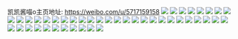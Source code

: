 凯凯酱喵o主页地址: https://weibo.com/u/5717159158 
![](https://wx4.sinaimg.cn/mw2000/006eUCguly1h9ip14hio6j33402c0x6r.jpg) 
![](https://wx4.sinaimg.cn/mw2000/006eUCguly1h9ip19ym3tj33402c0u0z.jpg) 
![](https://wx4.sinaimg.cn/mw2000/006eUCguly1h9ip1ejyygj33402c04qs.jpg) 
![](https://wx4.sinaimg.cn/mw2000/006eUCguly1h9ip24eth6j33402c0e85.jpg) 
![](https://wx4.sinaimg.cn/mw2000/006eUCguly1h9ip287v5pj33402c0npf.jpg) 
![](https://wx4.sinaimg.cn/mw2000/006eUCguly1h9ip103gwzj33402c0u0z.jpg) 
![](https://wx4.sinaimg.cn/mw2000/006eUCguly1h5tl5kelpjj31o0280qv5.jpg) 
![](https://wx4.sinaimg.cn/mw2000/006eUCguly1h5tl5kvzh1j31o0280b29.jpg) 
![](https://wx4.sinaimg.cn/mw2000/006eUCguly1h5tl5llbzaj31o0280kjl.jpg) 
![](https://wx4.sinaimg.cn/mw2000/006eUCguly1h5tl5mgtuoj31o02801ky.jpg) 
![](https://wx4.sinaimg.cn/mw2000/006eUCguly1h5tl5oolaqj32c0340u0y.jpg) 
![](https://wx4.sinaimg.cn/mw2000/006eUCguly1h5tl5jod4pj31yu33x1ky.jpg) 
![](https://wx4.sinaimg.cn/mw2000/006eUCguly1gv4pt76z51j30wi16fqhd.jpg) 
![](https://wx4.sinaimg.cn/mw2000/006eUCguly1gv4pt7npsyj31o0280npd.jpg) 
![](https://wx4.sinaimg.cn/mw2000/006eUCguly1gv4pta9bx4j60wi1ycnpd02.jpg) 
![](https://wx4.sinaimg.cn/mw2000/006eUCguly1gv4ptat0wlj60wi1fih2w02.jpg) 
![](https://wx4.sinaimg.cn/mw2000/006eUCguly1gv4pt691w3j30wi1g6h59.jpg) 
![](https://wx4.sinaimg.cn/mw2000/006eUCguly1gv4ptb78q7j60wi1fodvy02.jpg) 
![](https://wx4.sinaimg.cn/mw2000/006eUCguly1gv4ptbjmwzj60wi1g1k9o02.jpg) 
![](https://wx4.sinaimg.cn/mw2000/006eUCguly1gv4ptcnwi5j61o0280u0y02.jpg) 
![](https://wx4.sinaimg.cn/mw2000/006eUCguly1gv4ptdp2l5j31o0280u0y.jpg) 
![](https://wx4.sinaimg.cn/mw2000/006eUCguly1gud1fahlmqj61o02804qr02.jpg) 
![](https://wx4.sinaimg.cn/mw2000/006eUCguly1gud1fck59hj61o0280b2b02.jpg) 
![](https://wx4.sinaimg.cn/mw2000/006eUCguly1gud1ff40bzj31o02801kz.jpg) 
![](https://wx4.sinaimg.cn/mw2000/006eUCguly1gud1f8rsrcj32c03401l1.jpg) 
![](https://wx4.sinaimg.cn/mw2000/006eUCguly1gud1fhnot8j62c0340qv902.jpg) 
![](https://wx4.sinaimg.cn/mw2000/006eUCguly1gud1fl2km5j62c03407wm02.jpg) 
![](https://wx4.sinaimg.cn/mw2000/006eUCguly1gud1fmljggj61o02804qq02.jpg) 
![](https://wx4.sinaimg.cn/mw2000/006eUCguly1gud1fp7o4fj32801o0hdu.jpg) 
![](https://wx4.sinaimg.cn/mw2000/006eUCguly1gtihli3f1lj31o0280u0x.jpg) 
![](https://wx4.sinaimg.cn/mw2000/006eUCguly1gtihlin6x5j31o028mx6p.jpg) 
![](https://wx4.sinaimg.cn/mw2000/006eUCguly1gtihlksd9gj31o0280npd.jpg) 
![](https://wx4.sinaimg.cn/mw2000/006eUCguly1gtihlm8t1oj31o0280kjl.jpg) 
![](https://wx4.sinaimg.cn/mw2000/006eUCguly1gtihloi7mgj32c0340e83.jpg) 
![](https://wx4.sinaimg.cn/mw2000/006eUCguly1gtihlq36vnj32c0340b2b.jpg) 
![](https://wx4.sinaimg.cn/mw2000/006eUCguly1gtihlr20lnj31o02804qq.jpg) 
![](https://wx4.sinaimg.cn/mw2000/006eUCguly1gtihlh7lzej31o0280x6p.jpg) 
![](https://wx4.sinaimg.cn/mw2000/006eUCguly1gtihluw506j32801o0e81.jpg) 
![](https://wx4.sinaimg.cn/mw2000/006eUCguly1gt0kjzwrtrj31o020db29.jpg) 
![](https://wx4.sinaimg.cn/mw2000/006eUCguly1gt0kk0j6ryj31o0280e81.jpg) 
![](https://wx4.sinaimg.cn/mw2000/006eUCguly1gt0kk1hplbj31o0280kjl.jpg) 
![](https://wx4.sinaimg.cn/mw2000/006eUCguly1gt0kk2x96qj31o0280b29.jpg) 
![](https://wx4.sinaimg.cn/mw2000/006eUCguly1gt0kk789gtj31o0280b29.jpg) 
![](https://wx4.sinaimg.cn/mw2000/006eUCguly1gt0kkfq69cj31o0280b29.jpg) 
